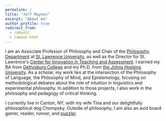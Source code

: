 ```yaml
---
permalink: /
title: "Jeff Maynes"
excerpt: "About me"
author_profile: true
redirect_from: 
  - /about/
  - /about.html
---
```


I am an Associate Professor of Philosophy and Chair of the [Philosophy Department](https://www.stlawu.edu/offices/philosophy) at [St. Lawrence University](http://www.stlawu.edu), as well as the Director for St. Lawrence's [Center for Innovation in Teaching and Assessment](https://www.stlawu.edu/offices/center-innovation-teaching-and-assessment).  I earned my BA from [Gettysburg College](http://www.gettysburg.edu) and my Ph.D. from [the Johns Hopkins University](http://www.jhu.edu).  As a scholar, my work lies at the intersection of the Philosophy of Language, the Philosophy of Mind, and Epistemology, focusing on methodological debates about the role of intuition in linguistics and experimental philosophy.  In addition to those projects, I also work in the philosophy and pedagogy of critical thinking.

I currently live in Canton, NY, with my wife Tina and our delightfully philosophical dog Chompsky.  Outside of philosophy, I am also an avid board gamer, reader, runner, and [puzzler](http://www.puzzlers.org).
